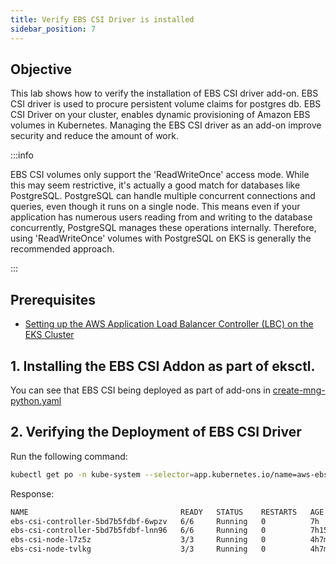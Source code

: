 ```yaml
---
title: Verify EBS CSI Driver is installed 
sidebar_position: 7
---
```

## Objective
This lab shows how to verify the installation of EBS CSI driver add-on. EBS CSI driver is used to procure persistent volume claims for postgres db. EBS CSI Driver on your cluster, enables dynamic provisioning of Amazon EBS volumes in Kubernetes. Managing the EBS CSI driver as an add-on improve security and reduce the amount of work.

:::info

EBS CSI volumes only support the 'ReadWriteOnce' access mode. While this may seem restrictive, it's actually a good match for databases like PostgreSQL. PostgreSQL can handle multiple concurrent connections and queries, even though it runs on a single node. This means even if your application has numerous users reading from and writing to the database concurrently, PostgreSQL manages these operations internally. Therefore, using 'ReadWriteOnce' volumes with PostgreSQL on EKS is generally the recommended approach.

:::     

## Prerequisites
- [Setting up the AWS Application Load Balancer Controller (LBC) on the EKS Cluster](./setup-loadbalancing.md)


## 1. Installing the EBS CSI Addon as part of eksctl.

You can see that EBS CSI being deployed as part of add-ons in [create-mng-python.yaml](https://github.com/aws-samples/python-fastapi-demo-docker/blob/aws-opentelemetry/eks/create-mng-python.yaml#L41-L43)


## 2. Verifying the Deployment of EBS CSI Driver

Run the following command:

```bash
kubectl get po -n kube-system --selector=app.kubernetes.io/name=aws-ebs-csi-driver 
```

Response:

```bash
NAME                                  READY   STATUS    RESTARTS   AGE
ebs-csi-controller-5bd7b5fdbf-6wpzv   6/6     Running   0          7h
ebs-csi-controller-5bd7b5fdbf-lnn96   6/6     Running   0          7h15m
ebs-csi-node-l7z5z                    3/3     Running   0          4h7m
ebs-csi-node-tvlkg                    3/3     Running   0          4h7m
```
